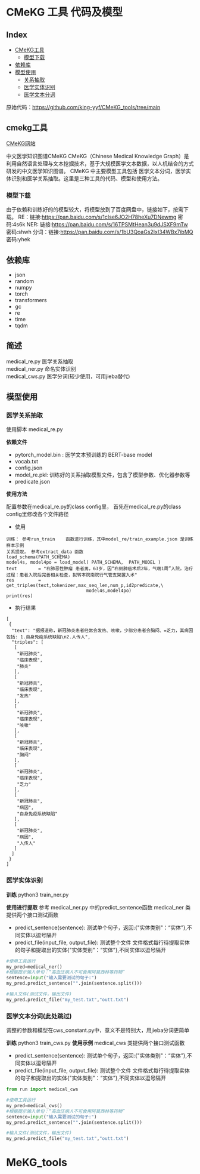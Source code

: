 # CMeKG 工具 代码及模型


Index
---
<!-- TOC -->

- [CMeKG工具](#cmekg工具)
  - [模型下载](#模型下载)
- [依赖库](#依赖库)
- [模型使用](#模型使用)
  - [关系抽取](#医学关系抽取)
  - [医学实体识别](#医学实体识别)
  - [医学文本分词](#医学文本分词)


<!-- /TOC -->

原始代码：https://github.com/king-yyf/CMeKG_tools/tree/main  
## cmekg工具

[CMeKG网站](https://cmekg.pcl.ac.cn/)

中文医学知识图谱CMeKG
CMeKG（Chinese Medical Knowledge Graph）是利用自然语言处理与文本挖掘技术，基于大规模医学文本数据，以人机结合的方式研发的中文医学知识图谱。
CMeKG 中主要模型工具包括 医学文本分词，医学实体识别和医学关系抽取。这里是三种工具的代码、模型和使用方法。

### 模型下载

由于依赖和训练好的的模型较大，将模型放到了百度网盘中，链接如下，按需下载。
RE：链接:https://pan.baidu.com/s/1cIse6JO2H78heXu7DNewmg  密码:4s6k
NER: 链接:https://pan.baidu.com/s/16TPSMtHean3u9dJSXF9mTw  密码:shwh
分词：链接:https://pan.baidu.com/s/1bU3QoaGs2IxI34WBx7ibMQ  密码:yhek

## 依赖库

- json
- random
- numpy
- torch
- transformers
- gc
- re
- time
- tqdm

## 简述
medical_re.py  医学关系抽取  
medical_ner.py 命名实体识别  
medical_cws.py 医学分词(较少使用，可用jieba替代)  

## 模型使用

### 医学关系抽取
使用脚本 medical_re.py 

**依赖文件**
-  pytorch_model.bin : 医学文本预训练的 BERT-base model
-  vocab.txt
-  config.json
-  model_re.pkl: 训练好的关系抽取模型文件，包含了模型参数、优化器参数等
-  predicate.json 

**使用方法**

配置参数在medical_re.py的class config里，
首先在medical_re.py的class config里修改各个文件路径


- 使用
```
训练： 参考run_train    函数进行训练，其中model_re/train_example.json 是训练样本示例  
关系提取， 参考extract_data 函数
load_schema(PATH_SCHEMA)
model4s, model4po = load_model( PATH_SCHEMA,  PATH_MODEL )
text        = "右肺恶性肿瘤 患者男，63岁，因“右侧肺癌术后2年，气喘1周”入院。治疗过程：患者入院后完善相关检查，拟转本院南院行气管支架置入术"
res         = get_triples(text,tokenizer,max_seq_len,num_p,id2predicate,\
                              model4s,model4po)
print(res)
```
- 执行结果
```
[
 {
  "text": "据报道称，新冠肺炎患者经常会发热、咳嗽，少部分患者会胸闷、=乏力，其病因包括: 1.自身免疫系统缺陷\n2.人传人",
  "triples": [
   [
    "新冠肺炎",
    "临床表现",
    "肺炎"
   ],
   [
    "新冠肺炎",
    "临床表现",
    "发热"
   ],
   [
    "新冠肺炎",
    "临床表现",
    "咳嗽"
   ],
   [
    "新冠肺炎",
    "临床表现",
    "胸闷"
   ],
   [
    "新冠肺炎",
    "临床表现",
    "乏力"
   ],
   [
    "新冠肺炎",
    "病因",
    "自身免疫系统缺陷"
   ],
   [
    "新冠肺炎",
    "病因",
    "人传人"
   ]
  ]
 }
]
```

### 医学实体识别

**训练**
python3 train_ner.py

**使用进行提取**
参考 medical_ner.py 中的predict_sentence函数
medical_ner 类提供两个接口测试函数
- predict_sentence(sentence): 测试单个句子，返回:{"实体类别"：“实体”},不同实体以逗号隔开
- predict_file(input_file, output_file): 测试整个文件
文件格式每行待提取实体的句子和提取出的实体{"实体类别"：“实体”},不同实体以逗号隔开

```python
#使用工具运行
my_pred=medical_ner()
#根据提示输入单句：“高血压病人不可食用阿莫西林等药物”
sentence=input("输入需要测试的句子:")
my_pred.predict_sentence("".join(sentence.split()))

#输入文件(测试文件，输出文件)
my_pred.predict_file("my_test.txt","outt.txt")
```

### 医学文本分词(此处跳过)

调整的参数和模型在cws_constant.py中，意义不是特别大，用jieba分词更简单

**训练**
python3 train_cws.py
**使用示例**
medical_cws 类提供两个接口测试函数
- predict_sentence(sentence): 测试单个句子，返回:{"实体类别"：“实体”},不同实体以逗号隔开
- predict_file(input_file, output_file): 测试整个文件
文件格式每行待提取实体的句子和提取出的实体{"实体类别"：“实体”},不同实体以逗号隔开

```python
from run import medical_cws

#使用工具运行
my_pred=medical_cws()
#根据提示输入单句：“高血压病人不可食用阿莫西林等药物”
sentence=input("输入需要测试的句子:")
my_pred.predict_sentence("".join(sentence.split()))

#输入文件(测试文件，输出文件)
my_pred.predict_file("my_test.txt","outt.txt")
```


# MeKG_tools
